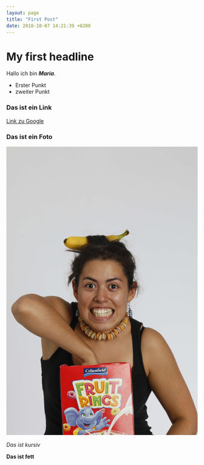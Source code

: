 ```yaml
---
layout: page
title: "First Post"
date: 2018-10-07 14:21:39 +0200
---
```


# My first headline

Hallo ich bin ***Maria***.

- Erster Punkt
- zweiter Punkt

### Das ist ein Link

[Link zu Google](google.com)

### Das ist ein Foto
![Maria](../../assets/img/maria.jpg)

*Das ist kursiv*

**Das ist fett**